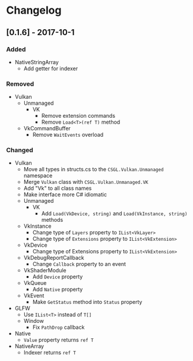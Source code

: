 # Changelog

## [0.1.6] - 2017-10-1
### Added
- NativeStringArray
  - Add getter for indexer
  
### Removed
- Vulkan
  - Unmanaged
    - VK
      - Remove extension commands
      - Remove `Load<T>(ref T)` method
  - VkCommandBuffer
    - Remove `WaitEvents` overload
      
### Changed
- Vulkan
  - Move all types in structs.cs to the `CSGL.Vulkan.Unmanaged` namespace
  - Merge `Vulkan` class with `CSGL.Vulkan.Unmanaged.VK`
  - Add "Vk" to all class names
  - Make interface more C# idiomatic
  - Unmanaged
    - VK
      - Add `Load(VkDevice, string)` and `Load(VkInstance, string)` methods
  - VkInstance
    - Change type of `Layers` property to `IList<VkLayer>`
    - Change type of `Extensions` property to `IList<VkExtension>`
  - VkDevice
    - Change type of Extensions property to `IList<VkExtension>`
  - VkDebugReportCallback
    - Change `Callback` property to an event
  - VkShaderModule
    - Add `Device` property
  - VkQueue
    - Add `Native` property
  - VkEvent
    - Make `GetStatus` method into `Status` property
- GLFW
  - Use `IList<T>` instead of `T[]`
  - Window
    - Fix `PathDrop` callback
- Native
  - `Value` property returns `ref T`
- NativeArray
  - Indexer returns `ref T`